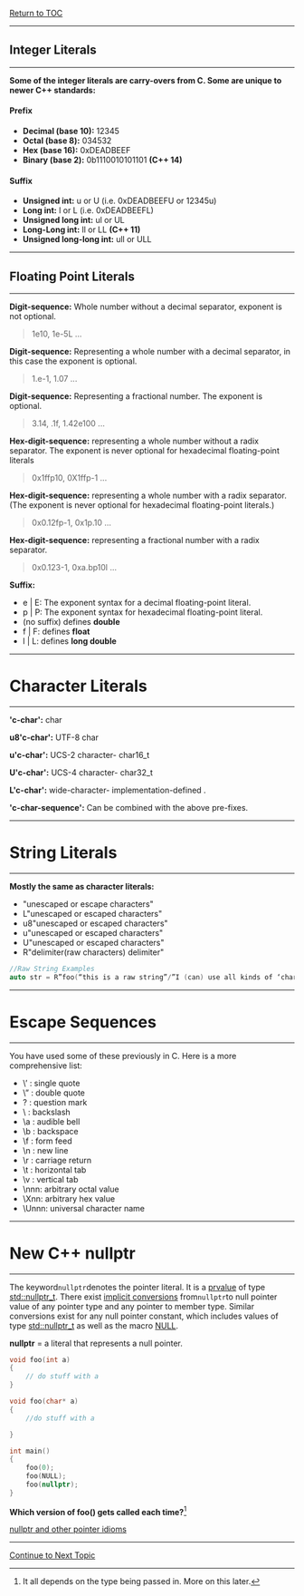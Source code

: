 <a href="https://github.com/CyberTrainingUSAF/10-Archive/blob/master/IQT-CPP_Programming/00-Table-of-Contents.md" > Return to TOC </a>

---

## Integer Literals

---

**Some of the integer literals are carry-overs from C. Some are unique to newer C++ standards:**

#### Prefix

* **Decimal \(base 10\):** 12345
* **Octal \(base 8\):** 034532
* **Hex \(base 16\):** 0xDEADBEEF
* **Binary \(base 2\):** 0b1110010101101 **\(C++ 14\)**

#### Suffix

* **Unsigned int:** u or U \(i.e. 0xDEADBEEFU or 12345u\)
* **Long int:** l or L \(i.e. 0xDEADBEEFL\)
* **Unsigned long int:** ul or UL
* **Long-Long int:** ll or LL **\(C++ 11\)**
* **Unsigned long-long int:** ull or ULL 

---

## Floating Point Literals

---

**Digit-sequence:** Whole number without a decimal separator, exponent is not optional.

> 1e10, 1e-5L ...

**Digit-sequence:** Representing a whole number with a decimal separator, in this case the exponent is optional.

> 1.e-1, 1.07 ...

**Digit-sequence:** Representing a fractional number. The exponent is optional.

> 3.14, .1f, 1.42e100 ...

**Hex-digit-sequence:**  representing a whole number without a radix separator. The exponent is never optional for hexadecimal floating-point literals

> 0x1ffp10, 0X1ffp-1 ...

**Hex-digit-sequence:**  representing a whole number with a radix separator. \(The exponent is never optional for hexadecimal floating-point literals.\)

> 0x0.12fp-1, 0x1p.10 ...

**Hex-digit-sequence:** representing a fractional number with a radix separator.

> 0x0.123-1, 0xa.bp10l ...

**Suffix:**

* e \| E:  The exponent syntax for a decimal floating-point literal.
* p \| P:  The exponent syntax for hexadecimal floating-point literal.
* \(no suffix\) defines **double**
* f \| F: defines **float**
* l \| L: defines **long double**

---

# Character Literals

---

**'c-char':** char

**u8'c-char':** UTF-8 char

**u'c-char':** UCS-2 character- char16\_t

**U'c-char':** UCS-4 character- char32\_t

**L'c-char':** wide-character- implementation-defined .

**'c-char-sequence':** Can be combined with the above pre-fixes.

---

# String Literals

---

**Mostly the same as character literals:**

* "unescaped or escape characters"
* L"unescaped or escaped characters"
* u8"unescaped or escaped characters"
* u"unescaped or escaped characters"
* U"unescaped or escaped characters"
* R"delimiter\(raw characters\) delimiter"

```cpp
//Raw String Examples
auto str = R”foo(“this is a raw string”/”I (can) use all kinds of ‘characters’”)foo”;
```

---

# Escape Sequences

---

You have used some of these previously in C. Here is a more comprehensive list:

* \’ : single quote
* \” : double quote
* \? : question mark
* \\ : backslash
* \a : audible bell
* \b : backspace
* \f : form feed
* \n : new line
* \r : carriage return
* \t : horizontal tab
* \v : vertical tab
* \nnn: arbitrary octal value
* \Xnn: arbitrary hex value
* \Unnn: universal character name

---

# New C++ nullptr

---

The keyword`nullptr`denotes the pointer literal. It is a [prvalue](http://en.cppreference.com/w/cpp/language/value_category) of type [std::nullptr\_t](http://en.cppreference.com/w/cpp/types/nullptr_t). There exist [implicit conversions](http://en.cppreference.com/w/cpp/language/implicit_cast) from`nullptr`to null pointer value of any pointer type and any pointer to member type. Similar conversions exist for any null pointer constant, which includes values of type [std::nullptr\_t](http://en.cppreference.com/w/cpp/types/nullptr_t) as well as the macro [NULL](http://en.cppreference.com/w/cpp/types/NULL).

**nullptr** = a literal that represents a null pointer.

```cpp
void foo(int a)
{
    // do stuff with a
}

void foo(char* a)
{
    //do stuff with a

}

int main()
{
    foo(0);
    foo(NULL);
    foo(nullptr);
}
```

**Which version of foo\(\) gets called each time?**[^1]

[nullptr and other pointer idioms](https://en.wikibooks.org/wiki/More_C%2B%2B_Idioms/nullptr)

[^1]: It all depends on the type being passed in. More on this later. 

---
<a href="https://github.com/CyberTrainingUSAF/10-Archive/blob/master/IQT-CPP_Programming/ch01_Introduction/1.08_namespaces.md" > Continue to Next Topic </a>
